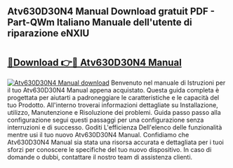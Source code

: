 ## Atv630D30N4 Manual Download gratuit PDF - Part-QWm Italiano Manuale dell'utente di riparazione eNXlU

# <h2><a href="http://dfevqhj.blite.top/?on=Atv630D30N4+Manual">🔗Download 👉🔴 Atv630D30N4 Manual</a></h2>

[![Atv630D30N4 Manual download](https://i.imgur.com/lujVjoI.png)](http://dfevqhj.blite.top/?on=Atv630D30N4+Manual)
Benvenuto nel manuale di Istruzioni per il tuo Atv630D30N4 Manual appena acquistato. Questa guida completa è progettata per aiutarti a padroneggiare le caratteristiche e le capacità del tuo Prodotto. All'interno troverai informazioni dettagliate su Installazione, utilizzo, Manutenzione e Risoluzione dei problemi. Guida passo passo alla configurazione segui questi passaggi per una configurazione senza interruzioni e di successo. Goditi L'efficienza Dell'elenco delle funzionalità mentre usi il tuo nuovo Atv630D30N4 Manual. Confidiamo che Atv630D30N4 Manual sia stata una risorsa accurata e dettagliata per i tuoi sforzi per conoscere le specifiche del tuo nuovo dispositivo. In caso di domande o dubbi, contattare il nostro team di assistenza clienti.
